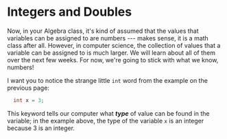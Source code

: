 Integers and Doubles
====================

Now, in your Algebra class, it's kind of assumed that the values that variables can be assigned to are numbers --- makes sense, it is a math class after all. However, in computer science, the collection of values that a variable can be assigned to is much larger. We will learn about all of them over the next few weeks. For now, we're going to stick with what we know, numbers!

I want you to notice the strange little `int` word from the example on the previous page:
```Java
  int x = 3;
```
This keyword tells our computer what <b><i>type</i></b> of value can be found in the variable; in the example above, the type of the variable `x` is an integer because 3 is an integer. 
